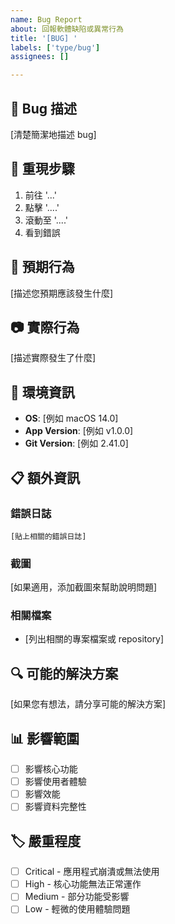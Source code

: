 ```yaml
---
name: Bug Report
about: 回報軟體缺陷或異常行為
title: '[BUG] '
labels: ['type/bug']
assignees: []

---
```


## 🐛 Bug 描述

[清楚簡潔地描述 bug]

## 🔄 重現步驟

1. 前往 '...'
2. 點擊 '....'
3. 滾動至 '....'
4. 看到錯誤

## 🎯 預期行為

[描述您預期應該發生什麼]

## 📷 實際行為

[描述實際發生了什麼]

## 📱 環境資訊

- **OS**: [例如 macOS 14.0]
- **App Version**: [例如 v1.0.0]
- **Git Version**: [例如 2.41.0]

## 📋 額外資訊

### 錯誤日誌
```
[貼上相關的錯誤日誌]
```

### 截圖
[如果適用，添加截圖來幫助說明問題]

### 相關檔案
- [列出相關的專案檔案或 repository]

## 🔍 可能的解決方案

[如果您有想法，請分享可能的解決方案]

## 📊 影響範圍

- [ ] 影響核心功能
- [ ] 影響使用者體驗
- [ ] 影響效能
- [ ] 影響資料完整性

## 🏷️ 嚴重程度

- [ ] Critical - 應用程式崩潰或無法使用
- [ ] High - 核心功能無法正常運作
- [ ] Medium - 部分功能受影響
- [ ] Low - 輕微的使用體驗問題